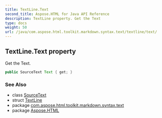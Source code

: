 ```yaml
---
title: TextLine.Text
second_title: Aspose.HTML for Java API Reference
description: TextLine property. Get the Text
type: docs
weight: 50
url: /java/com.aspose.html.toolkit.markdown.syntax.text/textline/text/
---
```

## TextLine.Text property

Get the Text.

```java
public SourceText Text { get; }
```

### See Also

* class [SourceText](../../sourcetext/)
* struct [TextLine](../)
* package [com.aspose.html.toolkit.markdown.syntax.text](../../textline/)
* package [Aspose.HTML](../../../)

